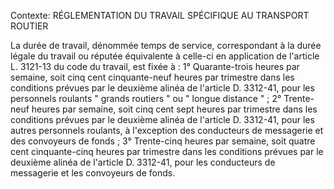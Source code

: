 Contexte: RÉGLEMENTATION DU TRAVAIL SPÉCIFIQUE AU TRANSPORT ROUTIER

La durée de travail, dénommée temps de service, correspondant à la durée légale du travail ou réputée équivalente à celle-ci en application de l'article L. 3121-13 du code du travail, est fixée à : 1° Quarante-trois heures par semaine, soit cinq cent cinquante-neuf heures par trimestre dans les conditions prévues par le deuxième alinéa de l'article D. 3312-41, pour les personnels roulants " grands routiers " ou " longue distance " ; 2° Trente-neuf heures par semaine, soit cinq cent sept heures par trimestre dans les conditions prévues par le deuxième alinéa de l'article D. 3312-41, pour les autres personnels roulants, à l'exception des conducteurs de messagerie et des convoyeurs de fonds ; 3° Trente-cinq heures par semaine, soit quatre cent cinquante-cinq heures par trimestre dans les conditions prévues par le deuxième alinéa de l'article D. 3312-41, pour les conducteurs de messagerie et les convoyeurs de fonds.